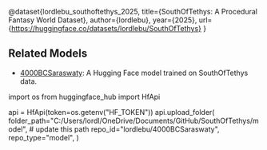 @dataset{lordlebu_southoftethys_2025,
  title={SouthOfTethys: A Procedural Fantasy World Dataset},
  author={lordlebu},
  year={2025},
  url={https://huggingface.co/datasets/lordlebu/SouthOfTethys}
}

## Related Models

- [4000BCSaraswaty](https://huggingface.co/lordlebu/4000BCSaraswaty): A Hugging Face model trained on SouthOfTethys data.

import os
from huggingface_hub import HfApi

api = HfApi(token=os.getenv("HF_TOKEN"))
api.upload_folder(
    folder_path="C:/Users/lordl/OneDrive/Documents/GitHub/SouthOfTethys/model",  # update this path
    repo_id="lordlebu/4000BCSaraswaty",
    repo_type="model",
)